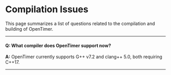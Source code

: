 # Compilation Issues

This page summarizes a list of questions related to the compilation and building of OpenTimer.

---

#### Q: What compiler does OpenTimer support now?

**A:** OpenTimer currently supports G++ v7.2 and clang++ 5.0, both requiring C++17.

* * *
